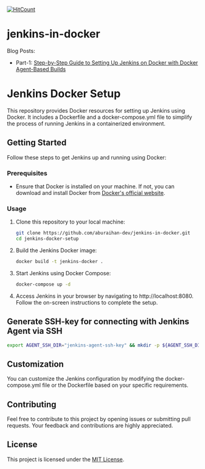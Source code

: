 [![HitCount](https://hits.dwyl.com/aburaihan-dev/jenkins-in-docker.svg?style=flat-square)](http://hits.dwyl.com/aburaihan-dev/jenkins-in-docker)

# jenkins-in-docker

Blog Posts: 
- Part-1: [Step-by-Step Guide to Setting Up Jenkins on Docker with Docker Agent-Based Builds](https://dev.to/msrabon/step-by-step-guide-to-setting-up-jenkins-on-docker-with-docker-agent-based-builds-43j5)

# Jenkins Docker Setup

This repository provides Docker resources for setting up Jenkins using Docker. It includes a Dockerfile and a docker-compose.yml file to simplify the process of running Jenkins in a containerized environment.

## Getting Started

Follow these steps to get Jenkins up and running using Docker:

### Prerequisites

- Ensure that Docker is installed on your machine. If not, you can download and install Docker from [Docker's official website](https://www.docker.com/get-started).

### Usage

1. Clone this repository to your local machine:

   ```bash
   git clone https://github.com/aburaihan-dev/jenkins-in-docker.git
   cd jenkins-docker-setup

   ```
2. Build the Jenkins Docker image:
   ```bash
   docker build -t jenkins-docker .
   ```
4. Start Jenkins using Docker Compose:
   ```bash
   docker-compose up -d
   ```
6. Access Jenkins in your browser by navigating to http://localhost:8080. Follow the on-screen instructions to complete the setup.

## Generate SSH-key for connecting with Jenkins Agent via SSH
```bash
export AGENT_SSH_DIR="jenkins-agent-ssh-key" && mkdir -p ${AGENT_SSH_DIR} && ssh-keygen -t rsa -b 4096 -f ./${AGENT_SSH_DIR}/id_rsa
```

## Customization
You can customize the Jenkins configuration by modifying the docker-compose.yml file or the Dockerfile based on your specific requirements.

## Contributing
Feel free to contribute to this project by opening issues or submitting pull requests. Your feedback and contributions are highly appreciated.

## License
This project is licensed under the [MIT License](https://github.com/git/git-scm.com/blob/main/MIT-LICENSE.txt).
